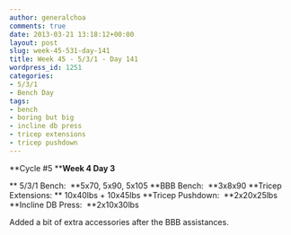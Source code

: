 ```yaml
---
author: generalchoa
comments: true
date: 2013-03-21 13:18:12+00:00
layout: post
slug: week-45-531-day-141
title: Week 45 - 5/3/1 - Day 141
wordpress_id: 1251
categories:
- 5/3/1
- Bench Day
tags:
- bench
- boring but big
- incline db press
- tricep extensions
- tricep pushdown
---
```


**Cycle #5
****Week 4 Day 3**

** 5/3/1 Bench:  **5x70, 5x90, 5x105
**BBB Bench:  **3x8x90
**Tricep Extensions: ** 10x40lbs + 10x45lbs
**Tricep Pushdown:  **2x20x25lbs
**Incline DB Press:  **2x10x30lbs

Added a bit of extra accessories after the BBB assistances.

